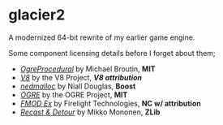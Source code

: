 glacier2
========

A modernized 64-bit rewrite of my earlier game engine.  

Some component licensing details before I forget about them;
* *[OgreProcedural](https://bitbucket.org/transporter/ogre-procedural/wiki/Home)* by Michael Broutin, **MIT**
* *[V8](https://code.google.com/p/v8/)* by the V8 Project, ***V8 attribution***
* *[nedmalloc](https://github.com/ned14/nedmalloc)* by Niall Douglas, **Boost**
* *[OGRE](http://www.ogre3d.org/)* by the OGRE Project, **MIT**
* *[FMOD Ex](http://www.fmod.org/fmod-ex/)* by Firelight Technologies, **NC w/ attribution**
* *[Recast & Detour](https://github.com/memononen/recastnavigation)* by Mikko Mononen, **ZLib**
